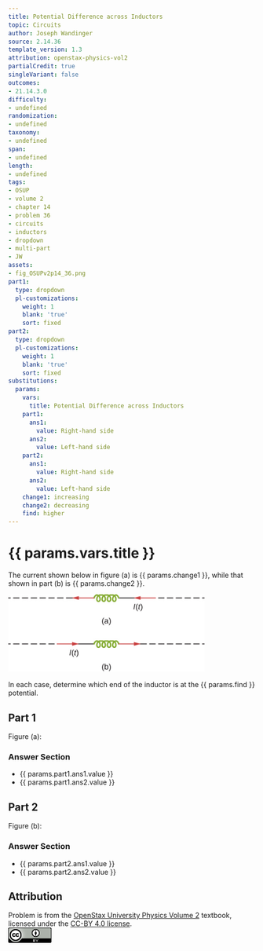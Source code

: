```yaml
---
title: Potential Difference across Inductors
topic: Circuits
author: Joseph Wandinger
source: 2.14.36
template_version: 1.3
attribution: openstax-physics-vol2
partialCredit: true
singleVariant: false
outcomes:
- 21.14.3.0
difficulty:
- undefined
randomization:
- undefined
taxonomy:
- undefined
span:
- undefined
length:
- undefined
tags:
- OSUP
- volume 2
- chapter 14
- problem 36
- circuits
- inductors
- dropdown
- multi-part
- JW
assets:
- fig_OSUPv2p14_36.png
part1:
  type: dropdown
  pl-customizations:
    weight: 1
    blank: 'true'
    sort: fixed
part2:
  type: dropdown
  pl-customizations:
    weight: 1
    blank: 'true'
    sort: fixed
substitutions:
  params:
    vars:
      title: Potential Difference across Inductors
    part1:
      ans1:
        value: Right-hand side
      ans2:
        value: Left-hand side
    part2:
      ans1:
        value: Right-hand side
      ans2:
        value: Left-hand side
    change1: increasing
    change2: decreasing
    find: higher
---
```

# {{ params.vars.title }}
The current shown below in figure (a) is {{ params.change1 }}, while that shown in part (b) is {{ params.change2 }}.

<img src="fig_OSUPv2p14_36.png" width=400>

In each case, determine which end of the inductor is at the {{ params.find }} potential.

## Part 1

Figure (a):

### Answer Section

- {{ params.part1.ans1.value }}
- {{ params.part1.ans2.value }}

## Part 2

Figure (b):

### Answer Section

- {{ params.part2.ans1.value }}
- {{ params.part2.ans2.value }}

## Attribution

Problem is from the [OpenStax University Physics Volume 2](https://openstax.org/details/books/university-physics-volume-2) textbook, licensed under the [CC-BY 4.0 license](https://creativecommons.org/licenses/by/4.0/).<br>![Image representing the Creative Commons 4.0 BY license.](https://raw.githubusercontent.com/firasm/bits/master/by.png)